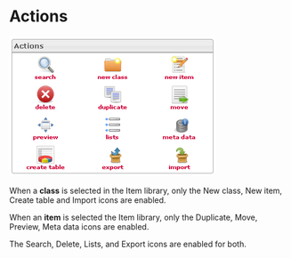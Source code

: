 <!--
author:
    - 'Jérôme Bogaerts'
created_at: '2012-03-09 16:30:20'
updated_at: '2013-03-13 13:18:33'
tags:
    - 'Manage Items'
-->

Actions
=======

![](../resources/items-actions.png)

When a **class** is selected in the Item library, only the New class, New item, Create table and Import icons are enabled.

When an **item** is selected the Item library, only the Duplicate, Move, Preview, Meta data icons are enabled.

The Search, Delete, Lists, and Export icons are enabled for both.


